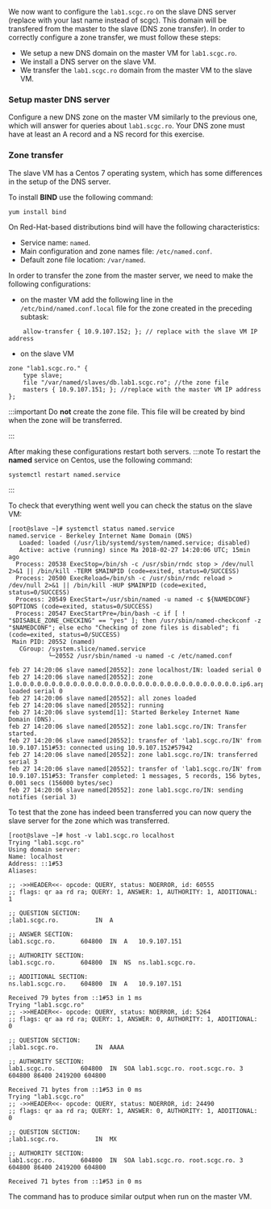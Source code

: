 We now want to configure the `lab1.scgc.ro` on the slave DNS server
(replace with your last name instead of scgc).
This domain will be transfered from the master to the slave (DNS zone transfer).
In order to correctly configure a zone transfer, we must follow these steps:
  - We setup a new DNS domain on the master VM for `lab1.scgc.ro`.
  - We install a DNS server on the slave VM.
  - We transfer the `lab1.scgc.ro` domain from the master VM to the slave VM.

### Setup master DNS server

Configure a new DNS zone on the master VM similarly to the previous one,
which will answer for queries about `lab1.scgc.ro`.
Your DNS zone must have at least an A record and a NS record for this exercise.

### Zone transfer

The slave VM has a Centos 7 operating system, which has some differences in the setup of the DNS server.

To install **BIND** use the following command:
```
yum install bind
```

On Red-Hat-based distributions bind will have the following characteristics:
  * Service name: `named`.
  * Main configuration and zone names file: `/etc/named.conf`.
  * Default zone file location: `/var/named`.

In order to transfer the zone from the master server, we need to make the following configurations:
  * on the master VM add the following line in the `/etc/bind/named.conf.local` file for the zone created in the preceding subtask:
```
    allow-transfer { 10.9.107.152; }; // replace with the slave VM IP address
```
  * on the slave VM
```
zone "lab1.scgc.ro." {
    type slave;
    file "/var/named/slaves/db.lab1.scgc.ro"; //the zone file
    masters { 10.9.107.151; }; //replace with the master VM IP address
};
```

:::important
Do **not** create the zone file. This file will be created by bind when the zone will be transferred.

:::

After making these configurations restart both servers.
:::note
To restart the **named** service on Centos, use the following command:
```
systemctl restart named.service
```

:::

To check that everything went well you can check the status on the slave VM:
```
[root@slave ~]# systemctl status named.service
named.service - Berkeley Internet Name Domain (DNS)
   Loaded: loaded (/usr/lib/systemd/system/named.service; disabled)
   Active: active (running) since Ma 2018-02-27 14:20:06 UTC; 15min ago
  Process: 20538 ExecStop=/bin/sh -c /usr/sbin/rndc stop > /dev/null 2>&1 || /bin/kill -TERM $MAINPID (code=exited, status=0/SUCCESS)
  Process: 20500 ExecReload=/bin/sh -c /usr/sbin/rndc reload > /dev/null 2>&1 || /bin/kill -HUP $MAINPID (code=exited, status=0/SUCCESS)
  Process: 20549 ExecStart=/usr/sbin/named -u named -c ${NAMEDCONF} $OPTIONS (code=exited, status=0/SUCCESS)
  Process: 20547 ExecStartPre=/bin/bash -c if [ ! "$DISABLE_ZONE_CHECKING" == "yes" ]; then /usr/sbin/named-checkconf -z "$NAMEDCONF"; else echo "Checking of zone files is disabled"; fi (code=exited, status=0/SUCCESS)
 Main PID: 20552 (named)
   CGroup: /system.slice/named.service
           └─20552 /usr/sbin/named -u named -c /etc/named.conf

feb 27 14:20:06 slave named[20552]: zone localhost/IN: loaded serial 0
feb 27 14:20:06 slave named[20552]: zone 1.0.0.0.0.0.0.0.0.0.0.0.0.0.0.0.0.0.0.0.0.0.0.0.0.0.0.0.0.0.0.0.ip6.arpa/IN: loaded serial 0
feb 27 14:20:06 slave named[20552]: all zones loaded
feb 27 14:20:06 slave named[20552]: running
feb 27 14:20:06 slave systemd[1]: Started Berkeley Internet Name Domain (DNS).
feb 27 14:20:06 slave named[20552]: zone lab1.scgc.ro/IN: Transfer started.
feb 27 14:20:06 slave named[20552]: transfer of 'lab1.scgc.ro/IN' from 10.9.107.151#53: connected using 10.9.107.152#57942
feb 27 14:20:06 slave named[20552]: zone lab1.scgc.ro/IN: transferred serial 3
feb 27 14:20:06 slave named[20552]: transfer of 'lab1.scgc.ro/IN' from 10.9.107.151#53: Transfer completed: 1 messages, 5 records, 156 bytes, 0.001 secs (156000 bytes/sec)
feb 27 14:20:06 slave named[20552]: zone lab1.scgc.ro/IN: sending notifies (serial 3)
```

To test that the zone has indeed been transferred you can now query the slave server for the zone which was transferred.
```
[root@slave ~]# host -v lab1.scgc.ro localhost
Trying "lab1.scgc.ro"
Using domain server:
Name: localhost
Address: ::1#53
Aliases:

;; ->>HEADER<<- opcode: QUERY, status: NOERROR, id: 60555
;; flags: qr aa rd ra; QUERY: 1, ANSWER: 1, AUTHORITY: 1, ADDITIONAL: 1

;; QUESTION SECTION:
;lab1.scgc.ro.			IN	A

;; ANSWER SECTION:
lab1.scgc.ro.		604800	IN	A	10.9.107.151

;; AUTHORITY SECTION:
lab1.scgc.ro.		604800	IN	NS	ns.lab1.scgc.ro.

;; ADDITIONAL SECTION:
ns.lab1.scgc.ro.	604800	IN	A	10.9.107.151

Received 79 bytes from ::1#53 in 1 ms
Trying "lab1.scgc.ro"
;; ->>HEADER<<- opcode: QUERY, status: NOERROR, id: 5264
;; flags: qr aa rd ra; QUERY: 1, ANSWER: 0, AUTHORITY: 1, ADDITIONAL: 0

;; QUESTION SECTION:
;lab1.scgc.ro.			IN	AAAA

;; AUTHORITY SECTION:
lab1.scgc.ro.		604800	IN	SOA	lab1.scgc.ro. root.scgc.ro. 3 604800 86400 2419200 604800

Received 71 bytes from ::1#53 in 0 ms
Trying "lab1.scgc.ro"
;; ->>HEADER<<- opcode: QUERY, status: NOERROR, id: 24490
;; flags: qr aa rd ra; QUERY: 1, ANSWER: 0, AUTHORITY: 1, ADDITIONAL: 0

;; QUESTION SECTION:
;lab1.scgc.ro.			IN	MX

;; AUTHORITY SECTION:
lab1.scgc.ro.		604800	IN	SOA	lab1.scgc.ro. root.scgc.ro. 3 604800 86400 2419200 604800

Received 71 bytes from ::1#53 in 0 ms
```

The command has to produce similar output when run on the master VM.

